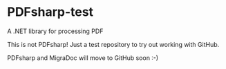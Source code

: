 # PDFsharp-test
A .NET library for processing PDF

This is not PDFsharp! Just a test repository to try out working with GitHub.

PDFsharp and MigraDoc will move to GitHub soon :-)
